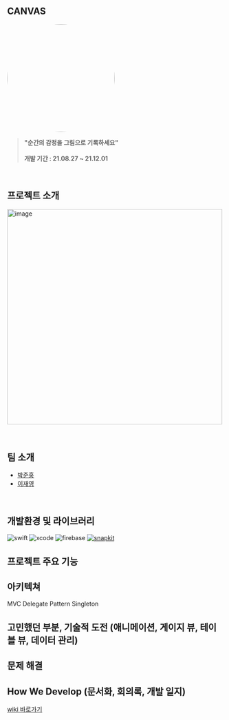 ## CANVAS
<p float"left>
  <a href="https://apps.apple.com/kr/app/id1596669616">
    <img src="https://user-images.githubusercontent.com/20364535/147945401-1a372903-becb-4cd8-af0c-15ebf9ce4858.png" width="250" height="250" style="border-radius:50%">
  </a>
</p>

> **"순간의 감정을 그림으로 기록하세요"** <br/><br/>
> **개발 기간 :  21.08.27 ~ 21.12.01**
<br/>

## 프로젝트 소개

<p float"left>
  <img width="500" alt="image" src="https://user-images.githubusercontent.com/20364535/144492085-9ea03776-bd13-41e3-8541-394f773ef2b0.png">
</p>
<br/>


## 팀 소개
- [박준홍]()
- [이재영]()
<br/>

## 개발환경 및 라이브러리
![swift](https://img.shields.io/badge/swift-5.0-orange)
![xcode](https://img.shields.io/badge/Xcode-13.2-blue)
![firebase](https://img.shields.io/badge/Firebase-8.9.0-red)
[![snapkit](https://img.shields.io/badge/SnapKit-5.0.1-yellow)](https://github.com/SnapKit/SnapKit)

## 프로젝트 주요 기능

## 아키텍쳐
MVC
Delegate Pattern
Singleton

## 고민했던 부분, 기술적 도전 (애니메이션, 게이지 뷰, 테이블 뷰, 데이터 관리)

## 문제 해결

## How We Develop (문서화, 회의록, 개발 일지)
[wiki 바로가기](https://github.com/hasen-sprung/iOS-EmoRec/wiki)
